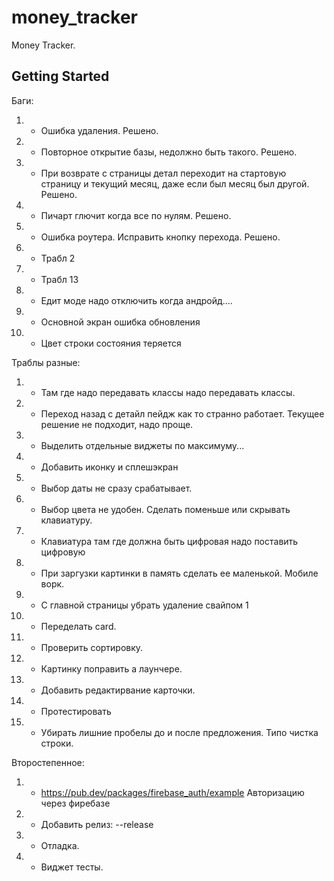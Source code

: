 # money_tracker

Money Tracker.

## Getting Started

Баги:
1. + Ошибка удаления. Решено.
2. + Повторное открытие базы, недолжно быть такого. Решено.
3. + При возврате с страницы детал переходит на стартовую страницу и текущий месяц, даже если был месяц был другой. Решено.
4. + Пичарт глючит когда все по нулям. Решено.
5. + Ошибка роутера. Исправить кнопку перехода. Решено.
6. - Трабл 2
7. + Трабл 13
8. + Едит моде надо отключить когда андройд....
9. + Основной экран ошибка обновления
10. - Цвет строки состояния теряется

Траблы разные:
1.  + Там где надо передавать классы надо передавать классы.
2.  - Переход назад с детайл пейдж как то странно работает. Текущее решение не подходит, надо проще.
3.  + Выделить отдельные виджеты по максимуму...
4.  + Добавить иконку и сплешэкран
5.  + Выбор даты не сразу срабатывает.
6.  + Выбор цвета не удобен. Сделать поменьше или скрывать клавиатуру.
7.  + Клавиатура там где должна быть цифровая надо поставить цифровую
8.  + При заргузки картинки в память сделать ее маленькой. Мобиле ворк.
9.  + С главной страницы убрать удаление свайпом 1
10. + Переделать card.
11. + Проверить сортировку.
12. + Картинку поправить а лаунчере.
13. + Добавить редактирвание карточки.
14. + Протестировать
15. + Убирать лишние пробелы до и после предложения. Типо чистка строки.

Второстепенное:
1. - https://pub.dev/packages/firebase_auth/example Авторизацию через фиребазе
2. + Добавить релиз: --release
3. + Отладка.
4. - Виджет тесты.

